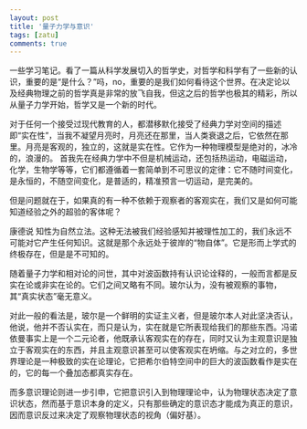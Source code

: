 ```yaml
---
layout: post
title: '量子力学与意识'
tags: [zatu]
comments: true
---
```


一些学习笔记。看了一篇从科学发展切入的哲学史，对哲学和科学有了一些新的认识，重要的是“是什么？”吗，no，重要的是我们如何看待这个世界。在决定论以及经典物理之前的哲学真是非常的放飞自我，但这之后的哲学也极其的精彩，所以从量子力学开始，哲学又是一个新的时代。

对于任何一个接受过现代教育的人，都潜移默化接受了经典力学对空间的描述即“实在性”，当我不凝望月亮时，月亮还在那里，当人类衰退之后，它依然在那里。月亮是客观的，独立的，这就是实在性。它作为一种物理模型是绝对的，冰冷的，浪漫的。
首我先在经典力学中不但是机械运动，还包括热运动，电磁运动，化学，生物学等等，它们都遵循着一套简单到不可思议的定律：它不随时间变化，是永恒的，不随空间变化，是普适的，精准预言一切运动，是完美的。

但是问题就在于，如果真的有一种不依赖于观察者的客观实在，我们又是如何可能知道经验之外的超验的客体呢？

康德说 知性为自然立法。这种无法被我们经验感知并被理性加工的，我们永远不可能对它产生任何知识。这就是那个永远处于彼岸的“物自体”。它是形而上学式的终极存在，但是是不可知的。

随着量子力学和相对论的问世，其中对波函数持有认识论诠释的，一般而言都是反实在论或非实在论的。它们之间又略有不同。玻尔认为，没有被观察的事物，其“真实状态”毫无意义。

对此一般的看法是，玻尔是一个鲜明的实证主义者，但是玻尔本人对此坚决否认，他说，他并不否认实在，而只是认为，实在就是它所表现给我们的那些东西。冯诺依曼事实上是一个二元论者，他既承认客观实在的存在，同时又认为主观意识是独立于客观实在的东西，并且主观意识甚至可以使客观实在坍缩。与之对立的，多世界理论是一种极致的实在论理论，它把希尔伯特空间中的巨大的波函数看作是实在的，它的每一个叠加态都真实存在。

而多意识理论则进一步引申，它把意识引入到物理理论中，认为物理状态决定了意识状态，然而基于意识本身的定义，只有那些确定的意识态才能成为真正的意识，因而意识反过来决定了观察物理状态的视角（偏好基）。
